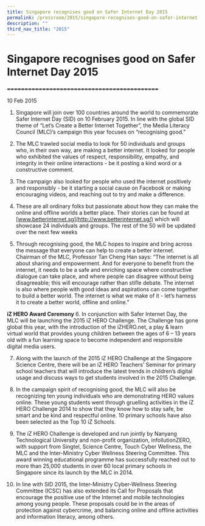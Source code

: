 ```yaml
---
title: Singapore recognises good on Safer Internet Day 2015
permalink: /pressroom/2015/singapore-recognises-good-on-safer-internet-day/
description: ""
third_nav_title: "2015"
---
```

# Singapore recognises good on Safer Internet Day 2015
~~===========================================~~

10 Feb 2015

1.   Singapore will join over 100 countries around the world to commemorate Safer Internet Day (SID) on 10 February 2015. In line with the global SID theme of “Let’s Create a Better Internet Together”, the Media Literacy Council (MLC)’s campaign this year focuses on “recognising good.”

2.   The MLC trawled social media to look for 50 individuals and groups who, in their own way, are making a better internet. It looked for people who exhibited the values of respect, responsibility, empathy, and integrity in their online interactions - be it posting a kind word or a constructive comment.

3.   The campaign also looked for people who used the internet positively and responsibly - be it starting a social cause on Facebook or making encouraging videos, and reaching out to try and make a difference.

4.   These are all ordinary folks but passionate about how they can make the online and offline worlds a better place. Their stories can be found at [www.betterinternet.sg](http://www.betterinternet.sg/) which will showcase 24 individuals and groups. The rest of the 50 will be updated over the next few weeks

5.   Through recognising good, the MLC hopes to inspire and bring across the message that everyone can help to create a better internet. Chairman of the MLC, Professor Tan Cheng Han says: “The internet is all about sharing and empowerment. And for everyone to benefit from the internet, it needs to be a safe and enriching space where constructive dialogue can take place, and where people can disagree without being disagreeable; this will encourage rather than stifle debate. The internet is also where people with good ideas and aspirations can come together to build a better world. The internet is what we make of it - let’s harness it to create a better world, offline and online.”

**iZ HERO Award Ceremony**
6.   In conjunction with Safer Internet Day, the MLC will be launching the 2015 iZ HERO Challenge. The Challenge has gone global this year, with the introduction of the iZHERO.net, a play & learn virtual world that provides young children between the ages of 6 – 13 years old with a fun learning space to become independent and responsible digital media users.

7.   Along with the launch of the 2015 iZ HERO Challenge at the Singapore Science Centre, there will be an iZ HERO Teachers’ Seminar for primary school teachers that will introduce the latest trends in children’s digital usage and discuss ways to get students involved in the 2015 Challenge.

8.   In the campaign spirit of recognising good, the MLC will also be recognizing ten young individuals who are demonstrating HERO values online. These young students went through gruelling activities in the iZ HERO Challenge 2014 to show that they know how to stay safe, be smart and be kind and respectful online. 10 primary schools have also been selected as the Top 10 iZ Schools.

9.   The iZ HERO Challenge is developed and run jointly by Nanyang Technological University and non-profit organization, infollutionZERO, with support from Singtel, Science Centre, Touch Cyber Wellness, the MLC and the Inter-Ministry Cyber Wellness Steering Committee. This award winning educational programme has successfully reached out to more than 25,000 students in over 60 local primary schools in Singapore since its launch by the MLC in 2014.

10.   In line with SID 2015, the Inter-Ministry Cyber-Wellness Steering Committee (ICSC) has also extended its Call for Proposals that encourage the positive use of the Internet and mobile technologies among young people. These proposals could be in the areas of protection against cybercrime, and balancing online and offline activities and information literacy, among others.